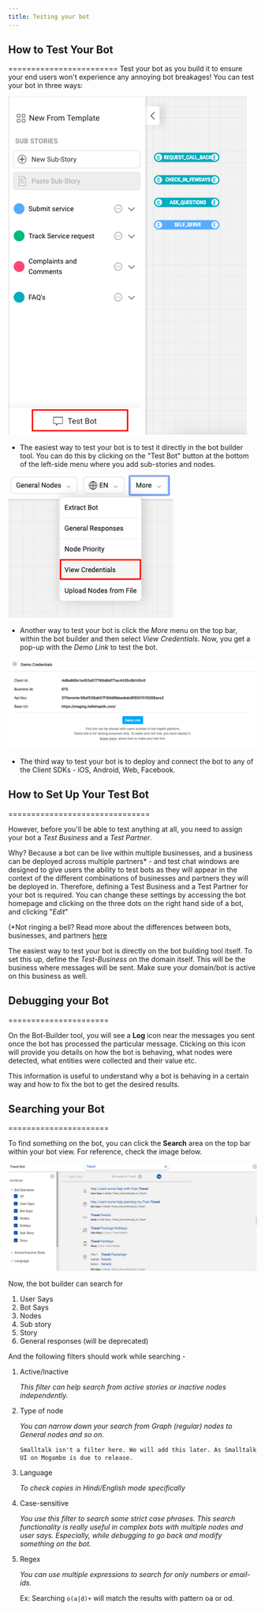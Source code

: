 ```yaml
---
title: Testing your bot
---
```


## How to Test Your Bot
========================
Test your bot as you build it to ensure your end users won't experience any annoying bot breakages! You can test your bot in three ways:

![image](assets/test-bot.png)

- The easiest way to test your bot is to test it directly in the bot builder tool. You can do this by clicking on the "Test Bot" button at the bottom of the left-side menu where you add sub-stories and nodes.

![image](assets/test-bot-view-credentials.png)

- Another way to test your bot is click the *More* menu on the top bar, within the bot builder and then select *View Credentials*. Now, you get a pop-up with the *Demo Link* to test the bot.

![image](assets/test-bot-view-demo-link.png)

- The third way to test your bot is to deploy and connect the bot to any of the Client SDKs - iOS, Android, Web, Facebook.

## How to Set Up Your Test Bot
===============================

However, before you'll be able to test anything at all, you need to assign your bot a _Test Business_ and a _Test Partner_.

Why? Because a bot can be live within multiple businesses, and a business can be deployed across multiple partners\* - and test chat windows are designed to give users the ability to test bots as they will appear in the context of the different combinations of businesses and partners they will be deployed in. Therefore, defining a Test Business and a Test Partner for your bot is required. You can change these settings by accessing the bot homepage and clicking on the three dots on the right hand side of a bot, and clicking "*Edit*"

(\*Not ringing a bell? Read more about the differences between bots, businesses, and partners [here](bot-builder/basic/business.md)

The easiest way to test your bot is directly on the bot building tool itself. To set this up, define the _Test-Business_ on the domain itself. This will be the business where messages will be sent. Make sure your domain/bot is active on this business as well.

## Debugging your Bot
======================

On the Bot-Builder tool, you will see a **Log** icon near the messages you sent once the bot has processed the particular message. Clicking on this icon will provide you details on how the bot is behaving, what nodes were detected, what entities were collected and their value etc.

This information is useful to understand why a bot is behaving in a certain way and how to fix the bot to get the desired results.

## Searching your Bot
======================

To find something on the bot, you can click the **Search** area on the top bar within your bot view. For reference, check the image below.

![image](assets/search-bot.png)

Now, the bot builder can search for

1. User Says
2. Bot Says
3. Nodes
4. Sub story
5. Story
6. General responses (will be deprecated)

And the following filters should work while searching - 

1. Active/Inactive 

   *This filter can help search from active stories or inactive nodes independently.* 
       
2. Type of node

   *You can narrow down your search from Graph (regular) nodes to General nodes and so on.*
    
       Smalltalk isn't a filter here. We will add this later. As Smalltalk UI on Mogambo is due to release.

3. Language
   
   *To check copies in Hindi/English mode specifically* 
       
4. Case-sensitive 
       
   *You use this filter to search some strict case phrases. This search functionality is really useful in complex bots with multiple nodes and user says. Especially, while debugging to go back and modify something on the bot.*
   
5. Regex

   *You can use multiple expressions to search for only numbers or email-ids.* 

    Ex: Searching `o(a|d)+` will match the results with pattern oa or od.

